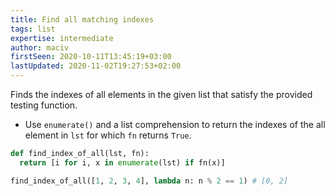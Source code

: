 ```yaml
---
title: Find all matching indexes
tags: list
expertise: intermediate
author: maciv
firstSeen: 2020-10-11T13:45:19+03:00
lastUpdated: 2020-11-02T19:27:53+02:00
---
```


Finds the indexes of all elements in the given list that satisfy the provided testing function.

- Use `enumerate()` and a list comprehension to return the indexes of the all element in `lst` for which `fn` returns `True`.

```py
def find_index_of_all(lst, fn):
  return [i for i, x in enumerate(lst) if fn(x)]
```

```py
find_index_of_all([1, 2, 3, 4], lambda n: n % 2 == 1) # [0, 2]
```
